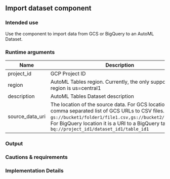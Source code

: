 
## Import dataset component
### Intended use
Use the component to import data from GCS or BigQuery to an AutoML Dataset.
### Runtime arguments
|Name|Description|Type|Optional|Default|
|----|-----------|----|--------|-------|
|project_id|GCP Project ID|GCPProjectID|No||
|region|AutoML Tables region. Currently, the only supported region is us=central1|String|No|us-central1|
|description|AutoML Tables Dataset description|String|No||
|source_data_uri|The location of the source data. For GCS locations it is a comma separated list of GCS URLs to CSV files. E.g. `gs://bucket1/folder1/file1.csv,gs://bucket2/file2.csv`. For BigQuery location it is a URI to a BigQuery table. E.g. `bq://project_id1/dataset_id1/table_id1`|String|No||


### Output
### Cautions & requirements
### Implementation Details
